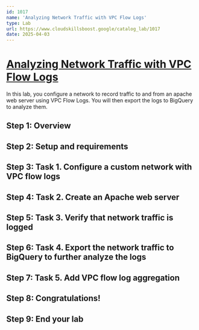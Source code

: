 ```yaml
---
id: 1017
name: 'Analyzing Network Traffic with VPC Flow Logs'
type: Lab
url: https://www.cloudskillsboost.google/catalog_lab/1017
date: 2025-04-03
---
```


# [Analyzing Network Traffic with VPC Flow Logs](https://www.cloudskillsboost.google/catalog_lab/1017)

In this lab, you configure a network to record traffic to and from an apache web server using VPC Flow Logs. You will then export the logs to BigQuery to analyze them.

## Step 1: Overview

## Step 2: Setup and requirements

## Step 3: Task 1. Configure a custom network with VPC flow logs

## Step 4: Task 2. Create an Apache web server

## Step 5: Task 3. Verify that network traffic is logged

## Step 6: Task 4. Export the network traffic to BigQuery to further analyze the logs

## Step 7: Task 5. Add VPC flow log aggregation

## Step 8: Congratulations!

## Step 9: End your lab
